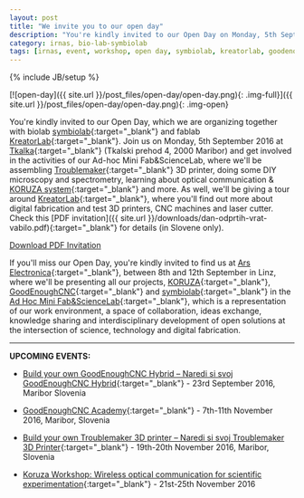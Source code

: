 ```yaml
---
layout: post
title: "We invite you to our open day"
description: "You're kindly invited to our Open Day on Monday, 5th September 2016 at Tkalka, which we are organizing together with biolab symbiolab and fablab Kreatorlab. "
category: irnas, bio-lab-symbiolab
tags: [irnas, event, workshop, open day, symbiolab, kreatorlab, goodenoughcnc, cnc, hybrid, troublemaker, 3d printer, making, open source]
---
```

{% include JB/setup %}


[![open-day]({{ site.url }}/post_files/open-day/open-day.png){: .img-full}]({{ site.url }}/post_files/open-day/open-day.png){: .img-open}

You're kindly invited to our Open Day, which we are organizing together with biolab [symbiolab](http://irnas.eu/symbiolab){:target="_blank"} and fablab [KreatorLab](http://www.kreatorlab.si/){:target="_blank"}. Join us on Monday, 5th September 2016 at [Tkalka](http://tkalka.si/){:target="_blank"} (Tkalski prehod 4, 2000 Maribor) and get involved in the activities of our Ad-hoc Mini Fab&ScienceLab, where we'll be assembling [Troublemaker](http://goodenoughcnc.eu/troublemaker-3d/){:target="_blank"} 3D printer, doing some DIY microscopy and spectrometry, learning about optical communication & [KORUZA system](http://koruza.net/){:target="_blank"} and more. As well, we'll be giving a tour around [KreatorLab](http://www.kreatorlab.si/){:target="_blank"}, where you'll find out more about digital fabrication and test 3D printers, CNC machines and laser cutter. Check this [PDF invitation]({{ site.url }}/downloads/dan-odprtih-vrat-vabilo.pdf){:target="_blank"} for details (in Slovene only).

<a href="{{ site.url }}/downloads/dan-odprtih-vrat-vabilo.pdf" class="btn btn-primary btn-lg" target="_blank">Download PDF Invitation</a>

If you'll miss our Open Day, you're kindly invited to find us at [Ars Electronica](http://www.aec.at/news/en/){:target="_blank"}, between 8th and 12th September in Linz, where we'll be presenting all our projects, [KORUZA](http://koruza.net/){:target="_blank"}, [GoodEnoughCNC](http://goodenoughcnc.eu/){:target="_blank"} and [symbiolab](http://irnas.eu/symbiolab){:target="_blank"} in the [Ad Hoc Mini Fab&ScienceLab](http://www.aec.at/radicalatoms/en/artist-lab-institute-irnas/){:target="_blank"}, which is a representation of our work environment, a space of collaboration, ideas exchange, knowledge sharing and interdisciplinary development of open solutions at the intersection of science, technology and digital fabrication.

---

**UPCOMING EVENTS:**

- [Build your own GoodEnoughCNC Hybrid – Naredi si svoj GoodEnoughCNC Hybrid](http://goodenoughcnc.eu/workshops/workshop-hybrid){:target="_blank"} - 23rd September 2016, Maribor Slovenia 

- [GoodEnoughCNC Academy](http://goodenoughcnc.eu/academy/){:target="_blank"}  - 7th-11th November 2016, Maribor, Slovenia 

- [Build your own Troublemaker 3D printer – Naredi si svoj Troublemaker 3D Printer](http://goodenoughcnc.eu/workshops/workshop-troublemaker){:target="_blank"} - 19th-20th November 2016, Maribor, Slovenia 

- [Koruza Workshop: Wireless optical communication for scientific experimentation](http://koruza.net/events/){:target="_blank"} - 21st-25th November 2016 
